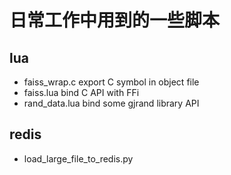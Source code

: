 # 日常工作中用到的一些脚本
## lua
- faiss_wrap.c export  C symbol in object file
- faiss.lua bind C API with FFi
- rand_data.lua bind some gjrand library API

## redis
- load_large_file_to_redis.py


